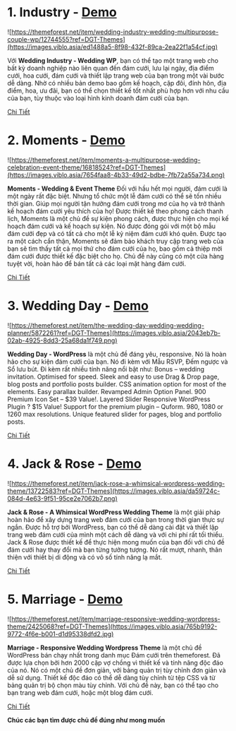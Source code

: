 # 1. Industry - [Demo](https://themeforest.net/item/wedding-industry-wedding-multipurpose-couple-wp/12744555?ref=DGT-Themes)
![https://themeforest.net/item/wedding-industry-wedding-multipurpose-couple-wp/12744555?ref=DGT-Themes](https://images.viblo.asia/ed1488a5-8f98-432f-89ca-2ea22f1a54cf.jpg)

Với **Wedding Industry - Wedding WP**, bạn có thể tạo một trang web cho bất kỳ doanh nghiệp nào liên quan đến đám cưới, lưu lại ngày, địa điểm cưới, hoa cưới, đám cưới và thiết lập trang web của bạn trong một vài bước dễ dàng. Nhờ có nhiều bản demo bao gồm kế hoạch, cặp đôi, đính hôn, địa điểm, hoa, ưu đãi, bạn có thể chọn thiết kế tốt nhất phù hợp hơn với nhu cầu của bạn, tùy thuộc vào loại hình kinh doanh đám cưới của bạn.

[Chi Tiết](https://themeforest.net/item/wedding-industry-wedding-multipurpose-couple-wp/12744555?ref=DGT-Themes)

# 2. Moments - [Demo](https://themeforest.net/item/moments-a-multipurpose-wedding-celebration-event-theme/16818524?ref=DGT-Themes)
![https://themeforest.net/item/moments-a-multipurpose-wedding-celebration-event-theme/16818524?ref=DGT-Themes](https://images.viblo.asia/7654faa8-4b33-49d2-bdbe-7fb72a55a734.png)

**Moments - Wedding & Event Theme** Đối với hầu hết mọi người, đám cưới là một ngày rất đặc biệt. Nhưng tổ chức một lễ đám cưới có thể sẽ tốn nhiều thời gian. Giúp mọi người tận hưởng đám cưới trong mơ của họ và trở thành kế hoạch đám cưới yêu thích của họ! Được thiết kế theo phong cách thanh lịch, Moments là một chủ đề sự kiện phong cách, được thực hiện cho mọi kế hoạch đám cưới và kế hoạch sự kiện. Nó được đóng gói với một bộ mẫu đám cưới đẹp và có tất cả cho một lễ kỷ niệm đám cưới khó quên. Được tạo ra một cách cẩn thận, Moments sẽ đảm bảo khách truy cập trang web của bạn sẽ tìm thấy tất cả mọi thứ cho đám cưới của họ, bao gồm cả thiệp mời đám cưới được thiết kế đặc biệt cho họ. Chủ đề này cũng có một cửa hàng tuyệt vời, hoàn hảo để bán tất cả các loại mặt hàng đám cưới.

[Chi Tiết](https://themeforest.net/item/moments-a-multipurpose-wedding-celebration-event-theme/16818524?ref=DGT-Themes)

# 3. Wedding Day - [Demo](https://themeforest.net/item/the-wedding-day-wedding-wedding-planner/5872261?ref=DGT-Themes)
![https://themeforest.net/item/the-wedding-day-wedding-wedding-planner/5872261?ref=DGT-Themes](https://images.viblo.asia/2043eb7b-02ab-4925-8dd3-25a68da1f749.png)

**Wedding Day - WordPress** là một chủ đề đáng yêu, responsive. Nó là hoàn hảo cho sự kiện đám cưới của bạn. Nó đi kèm với Mẫu RSVP, Đếm ngược và Sổ lưu bút. Đi kèm rất nhiều tính năng nổi bật như:
Bonus – wedding invitation.
Optimised for speed.
Sleek and easy to use Drag & Drop page, blog posts and portfolio posts builder.
CSS animation option for most of the elements.
Easy parallax builder.
Revamped Admin Option Panel.
900 Premium Icon Set – $39 Value!.
Layered Slider Responsive WordPress Plugin ? $15 Value!
Support for the premium plugin – Quform.
980, 1080 or 1260 max resolutions.
Unique featured slider for pages, blog and portfolio posts.


[Chi Tiết](https://themeforest.net/item/the-wedding-day-wedding-wedding-planner/5872261?ref=DGT-Themes)

# 4. Jack & Rose - [Demo](https://themeforest.net/item/jack-rose-a-whimsical-wordpress-wedding-theme/13722583?ref=DGT-Themes)
![https://themeforest.net/item/jack-rose-a-whimsical-wordpress-wedding-theme/13722583?ref=DGT-Themes](https://images.viblo.asia/da59724c-084d-4e63-9f51-95ce2e7062b7.png)

**Jack & Rose - A Whimsical WordPress Wedding Theme** là một giải pháp hoàn hảo để xây dựng trang web đám cưới của bạn trong thời gian thực sự ngắn. Được hỗ trợ bởi WordPress, bạn có thể dễ dàng cài đặt và thiết lập trang web đám cưới của mình một cách dễ dàng và với chi phí rất tối thiểu. Jack & Rose được thiết kế để thực hiện mong muốn của bạn đối với chủ đề đám cưới hay thay đổi mà bạn từng tưởng tượng. Nó rất mượt, nhanh, thân thiện với thiết bị di động và có vô số tính năng lạ mắt.

[Chi Tiết](https://themeforest.net/item/jack-rose-a-whimsical-wordpress-wedding-theme/13722583?ref=DGT-Themes)

# 5. Marriage - [Demo](https://themeforest.net/item/marriage-responsive-wedding-wordpress-theme/2425068?ref=DGT-Themes)
![https://themeforest.net/item/marriage-responsive-wedding-wordpress-theme/2425068?ref=DGT-Themes](https://images.viblo.asia/765b9192-9772-4f6e-b001-d1d95338dfd2.jpg)

**Marriage - Responsive Wedding Wordpress Theme** là một chủ đề WordPress bán chạy nhất trong danh mục Đám cưới trên themeforest. Đã được lựa chọn bởi hơn 2000 cặp vợ chồng vì thiết kế và tính năng độc đáo của nó. Nó có một chủ đề đơn giản, với bảng quản trị tùy chỉnh đơn giản và dễ sử dụng. Thiết kế độc đáo có thể dễ dàng tùy chỉnh từ tệp CSS và từ bảng quản trị bộ chọn màu tùy chỉnh. Với chủ đề này, bạn có thể tạo cho bạn trang web đám cưới, hoặc một blog đám cưới.

[Chi Tiết](https://themeforest.net/item/marriage-responsive-wedding-wordpress-theme/2425068?ref=DGT-Themes)

**Chúc các bạn tìm được chủ đề đúng như mong muốn**